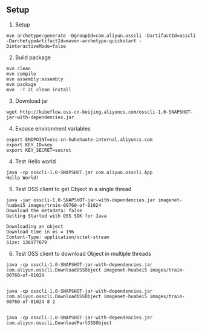 
## Setup

1. Setup

```
mvn archetype:generate -DgroupId=com.aliyun.osscli -DartifactId=osscli -DarchetypeArtifactId=maven-archetype-quickstart -DinteractiveMode=false
```

2. Build package

```
mvn clean
mvn compile
mvn assembly:assembly
mvn package
mvn  -T 2C clean install
```

3. Download jar

```
wget http://kubeflow.oss-cn-beijing.aliyuncs.com/osscli-1.0-SNAPSHOT-jar-with-dependencies.jar
```

4. Expose environment variables

```
export ENDPOINT=oss-cn-huhehaote-internal.aliyuncs.com
export KEY_ID=key
export KEY_SECRET=secret
```

4. Test Hello world

```
java -cp osscli-1.0-SNAPSHOT.jar com.aliyun.osscli.App
Hello World!
```

5. Test OSS client to get Object in a single thread

``` 
java -jar osscli-1.0-SNAPSHOT-jar-with-dependencies.jar imagenet-huabei5 images/train-00760-of-01024
Download the metadata: false
Getting Started with OSS SDK for Java

Downloading an object
Download time in ms = 196
Content-Type: application/octet-stream
Size: 136977679
```

6. Test OSS client to download Object in multiple threads

``` 
java -cp osscli-1.0-SNAPSHOT-jar-with-dependencies.jar com.aliyun.osscli.DownloadOSSObject imagenet-huabei5 images/train-00760-of-01024


java -cp osscli-1.0-SNAPSHOT-jar-with-dependencies.jar com.aliyun.osscli.DownloadOSSObject imagenet-huabei5 images/train-00760-of-01024 8 2


java -cp osscli-1.0-SNAPSHOT-jar-with-dependencies.jar com.aliyun.osscli.DownloadPartOSSObject
```

